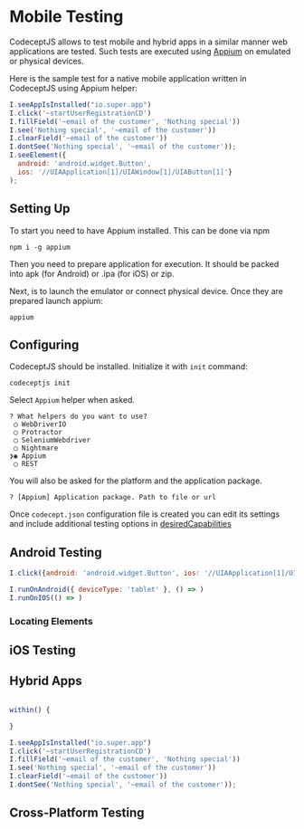 # Mobile Testing

CodeceptJS allows to test mobile and hybrid apps in a similar manner web applications are tested.
Such tests are executed using [Appium](http://appium.io) on emulated or physical devices.

Here is the sample test for a native mobile application written in CodeceptJS using Appium helper:

```js
I.seeAppIsInstalled("io.super.app")
I.click('~startUserRegistrationCD')
I.fillField('~email of the customer', 'Nothing special'))
I.see('Nothing special', '~email of the customer'))
I.clearField('~email of the customer'))
I.dontSee('Nothing special', '~email of the customer'));
I.seeElement({
  android: 'android.widget.Button',
  ios: '//UIAApplication[1]/UIAWindow[1]/UIAButton[1]'}
);
```

## Setting Up

To start you need to have Appium installed. This can be done via npm

```
npm i -g appium
```

Then you need to prepare application for execution.
It should be packed into apk (for Android) or .ipa (for iOS) or zip.

Next, is to launch the emulator or connect physical device.
Once they are prepared launch appium:

```
appium
```

## Configuring

CodeceptJS should be installed. Initialize it with `init` command:

```
codeceptjs init
```

Select `Appium` helper when asked.
```
? What helpers do you want to use?
 ◯ WebDriverIO
 ◯ Protractor
 ◯ SeleniumWebdriver
 ◯ Nightmare
❯◉ Appium
 ◯ REST
```
You will also be asked for the platform and the application package.

```
? [Appium] Application package. Path to file or url
```

Once `codecept.json` configuration file is created you can edit its settings and
include additional testing options in [desiredCapabilities](https://appium.io/slate/en/master/?javascript#appium-server-capabilities)

## Android Testing



```js
I.click({android: 'android.widget.Button', ios: '//UIAApplication[1]/UIAWindow[1]/UIAButton[1]'});

I.runOnAndroid({ deviceType: 'tablet' }, () => )
I.runOnIOS(() => )
```

### Locating Elements



## iOS Testing


## Hybrid Apps

```js

within() {

}
```

```js
I.seeAppIsInstalled("io.super.app")
I.click('~startUserRegistrationCD')
I.fillField('~email of the customer', 'Nothing special'))
I.see('Nothing special', '~email of the customer'))
I.clearField('~email of the customer'))
I.dontSee('Nothing special', '~email of the customer'));
```

## Cross-Platform Testing

